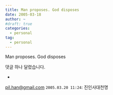 ```yaml
---
title: Man proposes. God disposes
date: 2005-03-18
author: ~
#draft: true
categories:
  - personal
tag:
  - personal
---
```




Man proposes. God disposes


 댓글 하나 달렸습니다.

- 
 pil.han@gmail.com `2005.03.20 11:24`: 
진인사대천명




